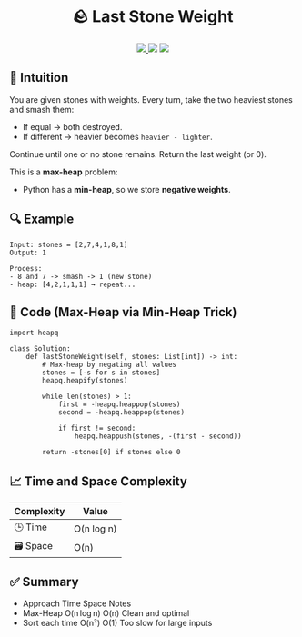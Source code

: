 <h1 align="center">🪨 Last Stone Weight</h1>

<p align="center">
  <a href="https://leetcode.com/problems/last-stone-weight/">
    <img src="https://img.shields.io/badge/LeetCode-Last%20Stone%20Weight-orange?logo=leetcode&style=flat-square" />
  </a>
  <img src="https://img.shields.io/badge/Difficulty-Easy-brightgreen?style=flat-square" />
  <img src="https://img.shields.io/badge/Category-Heap-blue?style=flat-square" />
</p>


## 🧠 Intuition

You are given stones with weights. Every turn, take the two heaviest stones and smash them:

- If equal → both destroyed.
- If different → heavier becomes `heavier - lighter`.

Continue until one or no stone remains. Return the last weight (or 0).

This is a **max-heap** problem:
- Python has a **min-heap**, so we store **negative weights**.


## 🔍 Example

```
Input: stones = [2,7,4,1,8,1]
Output: 1

Process:
- 8 and 7 -> smash -> 1 (new stone)
- heap: [4,2,1,1,1] → repeat...
```

## 🧾 Code (Max-Heap via Min-Heap Trick)

```
import heapq

class Solution:
    def lastStoneWeight(self, stones: List[int]) -> int:
        # Max-heap by negating all values
        stones = [-s for s in stones]
        heapq.heapify(stones)
        
        while len(stones) > 1:
            first = -heapq.heappop(stones)
            second = -heapq.heappop(stones)
            
            if first != second:
                heapq.heappush(stones, -(first - second))
        
        return -stones[0] if stones else 0
```
## 📈 Time and Space Complexity

| Complexity | Value |
|------------|--------|
| 🕒 Time     | O(n log n)   |
| 🗃️ Space    | O(n)   |


## ✅ Summary

- Approach	Time	Space	Notes
- Max-Heap	O(n log n)	O(n)	Clean and optimal
- Sort each time	O(n²)	O(1)	Too slow for large inputs
